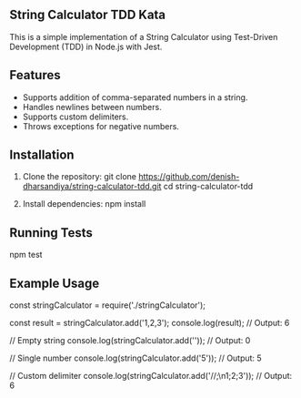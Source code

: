 ## String Calculator TDD Kata

This is a simple implementation of a String Calculator using Test-Driven Development (TDD) in Node.js with Jest.

## Features

- Supports addition of comma-separated numbers in a string.
- Handles newlines between numbers.
- Supports custom delimiters.
- Throws exceptions for negative numbers.

## Installation

1. Clone the repository:
   git clone https://github.com/denish-dharsandiya/string-calculator-tdd.git
   cd string-calculator-tdd

2. Install dependencies:
   npm install


## Running Tests

npm test


## Example Usage
const stringCalculator = require('./stringCalculator');

const result = stringCalculator.add('1,2,3');
console.log(result);  // Output: 6

// Empty string
console.log(stringCalculator.add(''));  // Output: 0

// Single number
console.log(stringCalculator.add('5'));  // Output: 5

// Custom delimiter
console.log(stringCalculator.add('//;\n1;2;3'));  // Output: 6